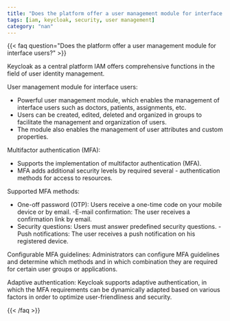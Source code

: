 ```yaml
---
title: "Does the platform offer a user management module for interface users?"
tags: [iam, keycloak, security, user management]
category: "nan"
---
```


<!-- QUESTION -->

{{< faq question="Does the platform offer a user management module for interface users?" >}}

<!-- ANSWER -->

Keycloak as a central platform IAM offers comprehensive functions in the field of user identity management.

User management module for interface users:
- Powerful user management module, which enables the management of interface users such as doctors, patients, assignments, etc.
- Users can be created, edited, deleted and organized in groups to facilitate the management and organization of users.
- The module also enables the management of user attributes and custom properties.

Multifactor authentication (MFA):
- Supports the implementation of multifactor authentication (MFA).
- MFA adds additional security levels by required several - authentication methods for access to resources.

Supported MFA methods:
- One-off password (OTP): Users receive a one-time code on your mobile device or by email.
-E-mail confirmation: The user receives a confirmation link by email.
- Security questions: Users must answer predefined security questions.
-Push notifications: The user receives a push notification on his registered device.

Configurable MFA guidelines:
Administrators can configure MFA guidelines and determine which methods and in which combination they are required for certain user groups or applications.

Adaptive authentication:
Keycloak supports adaptive authentication, in which the MFA requirements can be dynamically adapted based on various factors in order to optimize user-friendliness and security.

{{< /faq >}}

